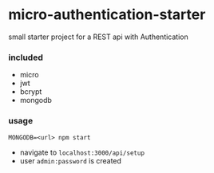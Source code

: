 # micro-authentication-starter

small starter project for a REST api with Authentication

### included

* micro
* jwt
* bcrypt
* mongodb

### usage

```
MONGODB=<url> npm start
```

* navigate to `localhost:3000/api/setup`
* user `admin:password` is created
